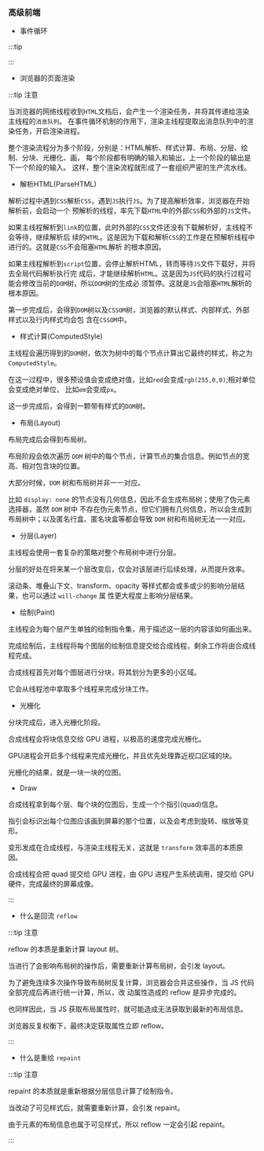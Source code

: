 ### 高级前端

* 事件循环

:::tip

:::


* 浏览器的页面渲染

:::tip 注意

当浏览器的网络线程收到`HTML`文档后，会产生一个渲染任务，并将其传递给渲染主线程的`消息队列`。
在事件循环机制的作用下，渲染主线程提取出消息队列中的渲染任务，开启渲染进程。

整个渲染流程分为多个阶段，分别是：HTML解析、样式计算、布局、分层、绘制、分块、光栅化、画，
每个阶段都有明确的输入和输出，上一个阶段的输出是下一个阶段的输入。
这样，整个渲染流程就形成了一套组织严密的生产流水线。

* 解析HTML(ParseHTML)

解析过程中遇到`CSS`解析`CSS`，遇到`JS`执行`JS`。为了提高解析效率，浏览器在开始解析前，会启动一个
预解析的线程，率先下载`HTML`中的外部`CSS`和外部的`JS`文件。

如果主线程解析到`link`的位置，此时外部的`CSS`文件还没有下载解析好，主线程不会等待，继续解析后
续的`HTML`。这是因为下载和解析`CSS`的工作是在预解析线程中进行的。这就是`CSS`不会阻塞`HTML`解析
的根本原因。

如果主线程解析到`script`位置，会停止解析HTML，转而等待`JS`文件下载好，并将去全局代码解析执行完
成后，才能继续解析`HTML`。这是因为`JS`代码的执行过程可能会修改当前的`DOM`树，所以`DOM`树的生成必
须暂停。这就是`JS`会阻塞`HTML`解析的根本原因。

第一步完成后，会得到`DOM`树以及`CSSOM`树，浏览器的默认样式、内部样式、外部样式以及行内样式均会包
含在`CSSOM`中。

* 样式计算(ComputedStyle)

主线程会遍历得到的`DOM`树，依次为树中的每个节点计算出它最终的样式，称之为`ComputedStyle`。

在这一过程中，很多预设值会变成绝对值，比如`red`会变成`rgb(255,0,0)`;相对单位会变成绝对单位，
比如`em`会变成`px`。

这一步完成后，会得到一颗带有样式的`DOM`树。

* 布局(Layout)

布局完成后会得到布局树。

布局阶段会依次遍历 `DOM` 树中的每个节点，计算节点的集合信息。例如节点的宽高、相对包含块的位置。

大部分时候，`DOM` 树和布局树并非一一对应。

比如 `display: none` 的节点没有几何信息，因此不会生成布局树；使用了伪元素选择器，虽然 `DOM` 树中
不存在伪元素节点，但它们拥有几何信息，所以会生成到布局树中；以及匿名行盒、匿名块盒等都会导致 `DOM` 
树和布局树无法一一对应。

* 分层(Layer)

主线程会使用一套复杂的策略对整个布局树中进行分层。

分层的好处在将来某一个层改变后，仅会对该层进行后续处理，从而提升效率。

滚动条、堆叠山下文、transform、opacity 等样式都会或多或少的影响分层结果，也可以通过 `will-change` 属
性更大程度上影响分层结果。

* 绘制(Paint)

主线程会为每个层产生单独的绘制指令集，用于描述这一层的内容该如何画出来。

完成绘制后，主线程将每个图层的绘制信息提交给合成线程，剩余工作将由合成线程完成。

合成线程首先对每个图层进行分块，将其划分为更多的小区域。

它会从线程池中拿取多个线程来完成分块工作。

* 光栅化

分块完成后，进入光栅化阶段。

合成线程会将块信息交给 GPU 进程，以极高的速度完成光栅化。

GPU进程会开启多个线程来完成光栅化，并且优先处理靠近视口区域的块。

光栅化的结果，就是一块一块的位图。

* Draw

合成线程拿到每个层、每个块的位图后，生成一个个指引(quad)信息。

指引会标识出每个位图应该画到屏幕的那个位置，以及会考虑到旋转、缩放等变形。

变形发成在合成线程，与渲染主线程无关，这就是 `transform` 效率高的本质原因。

合成线程会把 quad 提交给 GPU 进程，由 GPU 进程产生系统调用，提交给 GPU 硬件，完成最终的屏幕成像。

:::

* 什么是回流 `reflow`

:::tip 注意

reflow 的本质是重新计算 layout 树。

当进行了会影响布局树的操作后，需要重新计算布局树，会引发 layout。

为了避免连续多次操作导致布局树反复计算，浏览器会合并这些操作，当 JS 代码全部完成后再进行统一计算，所以，改
动属性造成的 reflow 是异步完成的。

也同样因此，当 JS 获取布局属性时，就可能造成无法获取到最新的布局信息。

浏览器反复权衡下，最终决定获取属性立即 reflow。

:::

* 什么是重绘 `repaint`

:::tip 注意

repaint 的本质就是重新根据分层信息计算了绘制指令。

当改动了可见样式后，就需要重新计算，会引发 repaint。

由于元素的布局信息也属于可见样式，所以 reflow 一定会引起 repaint。

:::